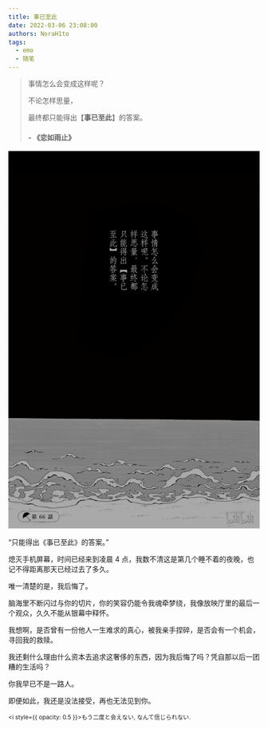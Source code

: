 ```yaml
---
title: 事已至此
date: 2022-03-06 23:08:00
authors: NoraH1to
tags:
  - emo
  - 随笔
---
```


> 事情怎么会变成这样呢？
>
> 不论怎样思量，
>
> 最终都只能得出【**事已至此**】的答案。
>
> #### - 《恋如雨止》

<!--truncate-->

![事已至此](https://raw.githubusercontent.com/NoraH1to/cdn/master/img/sentence/%E4%BA%8B%E5%B7%B2%E8%87%B3%E6%AD%A4.jpg)

“只能得出《事已至此》的答案。”

熄灭手机屏幕，时间已经来到凌晨 4 点，我数不清这是第几个睡不着的夜晚，也记不得距离那天已经过去了多久。

唯一清楚的是，我后悔了。

脑海里不断闪过与你的切片，你的笑容仍能令我魂牵梦绕，我像放映厅里的最后一个观众，久久不能从银幕中释怀。

我想啊，是否曾有一份他人一生难求的真心，被我亲手捏碎，是否会有一个机会，寻回我的救赎。

我还剩什么理由什么资本去追求这奢侈的东西，因为我后悔了吗？凭自那以后一团糟的生活吗？

你我早已不是一路人。

即便如此，我还是没法接受，再也无法见到你。

<small> <i style={{ opacity: 0.5 }}>もう二度と会えない, なんて信じられない.</i> </small>
